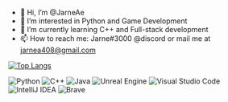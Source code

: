 - 👋 Hi, I’m @JarneAe
- 👀 I’m interested in Python and Game Development
- 🌱 I’m currently learning C++ and Full-stack development
- 📫 How to reach me: Jarne#3000 @discord or mail me at jarnea408@gmail.com

[![Top Langs](https://github-readme-stats.vercel.app/api/top-langs/?username=JarneAe&layout=compact)](https://github.com/JarneAe/github-readme-stats)


![Python](https://img.shields.io/badge/python-3670A0?style=for-the-badge&logo=python&logoColor=ffdd54) ![C++](https://img.shields.io/badge/c++-%2300599C.svg?style=for-the-badge&logo=c%2B%2B&logoColor=white) ![Java](https://img.shields.io/badge/java-%23ED8B00.svg?style=for-the-badge&logo=java&logoColor=white) ![Unreal Engine](https://img.shields.io/badge/unrealengine-%23313131.svg?style=for-the-badge&logo=unrealengine&logoColor=white) ![Visual Studio Code](https://img.shields.io/badge/Visual%20Studio%20Code-0078d7.svg?style=for-the-badge&logo=visual-studio-code&logoColor=white) ![IntelliJ IDEA](https://img.shields.io/badge/IntelliJIDEA-000000.svg?style=for-the-badge&logo=intellij-idea&logoColor=white) ![Brave](https://img.shields.io/badge/Brave-FB542B?style=for-the-badge&logo=Brave&logoColor=white) 
  

